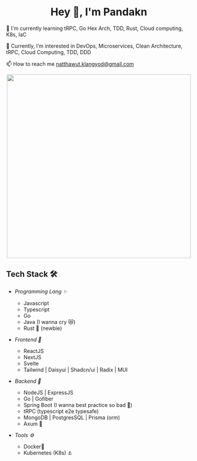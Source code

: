 <h1 align="center">Hey 👋, I'm Pandakn</h1>


🧠 I'm currently learning tRPC, Go Hex Arch, TDD, Rust, Cloud computing, K8s, IaC

👀 Currently, I’m interested in DevOps, Microservices, Clean Architecture, tRPC, Cloud Computing, TDD, DDD

📫 How to reach me natthawut.klangyod@gmail.com

<div id="header" align="center">
  <img src="https://media.giphy.com/media/v1.Y2lkPTc5MGI3NjExaTRxYmY0OGd5ejBhYmZtNzNvc2xsa3ZkanNpYWw3OTlxcGRsZzc3eiZlcD12MV9naWZzX3NlYXJjaCZjdD1n/vzO0Vc8b2VBLi/giphy.gif" width="500"/>
</div>



## Tech Stack 🛠
	

 - *Programming Lang ✨*
	 - Javascript
	 - Typescript
	 - Go
 	- Java (I wanna cry 😿)
  	- Rust 🦀 (newbie)

 - *Frontend 🎨*
	 - ReactJS
	 - NextJS
 	 - Svelte 
	 - Tailwind | Daisyui | Shadcn/ui | Radix | MUI
	 
 - *Backend 👀*
	 - NodeJS | ExpressJS
	 - Go | Gofiber
	 - Spring Boot (I wanna best practice so bad 🥲)
	 - tRPC (typescript e2e typesafe)
 	 - MongoDB | PostgresSQL | Prisma (orm)
   - Axum 🦀

- *Tools ⚙️*
	 - Docker🐳
	 - Kubernetes (K8s) ⚓️

<div>
<!-- <img height="160em" src="https://github-readme-stats.vercel.app/api/top-langs/?username=pandakn&layout=compact&theme=dark" alt="pandakn" /> -->
<!-- <img height="160em" src="https://github-readme-stats.vercel.app/api?username=pandakn&show_icons=true&theme=dark&locale=en" alt="pandakn" /> -->
</div>

<!---
pandakn/pandakn is a ✨ special ✨ repository because its `README.md` (this file) appears on your GitHub profile.
You can click the Preview link to take a look at your changes.
--->


